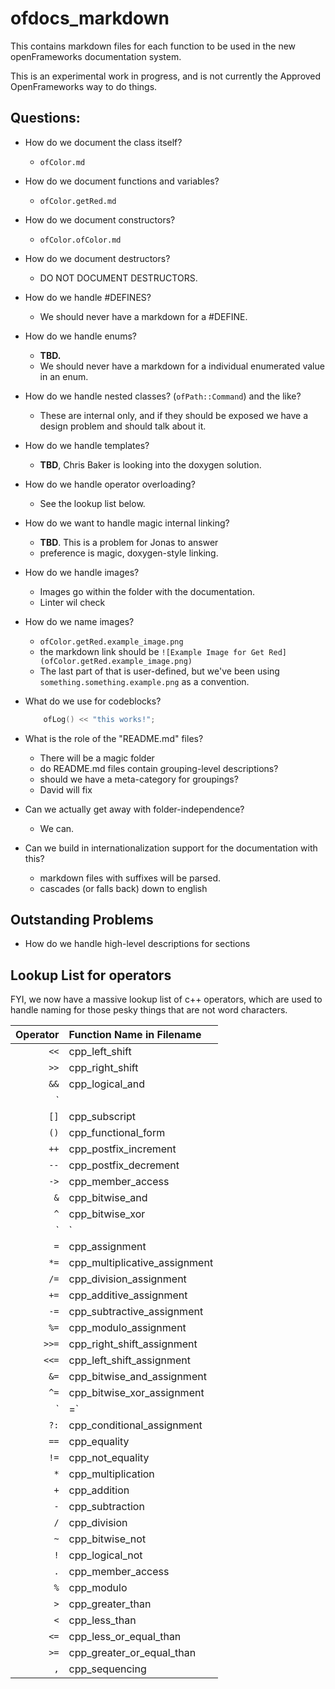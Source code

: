 # ofdocs_markdown
This contains markdown files for each function to be used in the new openFrameworks documentation system.

This is an experimental work in progress, and is not currently the Approved OpenFrameworks way to do things.

## Questions:

* How do we document the class itself?
    - `ofColor.md`
* How do we document functions and variables?
    - `ofColor.getRed.md`
* How do we document constructors?
    - `ofColor.ofColor.md`
* How do we document destructors?
    - DO NOT DOCUMENT DESTRUCTORS.
* How do we handle #DEFINES?
    - We should never have a markdown for a #DEFINE.
* How do we handle enums?
    - **TBD.**
    - We should never have a markdown for a individual enumerated value in an enum.
* How do we handle nested classes?  (`ofPath::Command`) and the like?
    - These are internal only, and if they should be exposed we have a design problem and should talk about it.
* How do we handle templates?
    - **TBD**, Chris Baker is looking into the doxygen solution.
* How do we handle operator overloading?
    - See the lookup list below.
* How do we want to handle magic internal linking?
    - **TBD**. This is a problem for Jonas to answer
    - preference is magic, doxygen-style linking.
* How do we handle images?
    - Images go within the folder with the documentation. 
    - Linter wil check
* How do we name images?
    - `ofColor.getRed.example_image.png`
    - the markdown link should be `![Example Image for Get Red](ofColor.getRed.example_image.png)`
    - The last part of that is user-defined, but we've been using `something.something.example.png` as a convention.
* What do we use for codeblocks?
   
    ```cpp
        ofLog() << "this works!";
    ```
* What is the role of the "README.md" files?
    - There will be a magic folder 
    - do README.md files contain grouping-level descriptions?
    - should we have a meta-category for groupings?
    - David will fix

* Can we actually get away with folder-independence?
    - We can.  

* Can we build in internationalization support for the documentation with this?
    - markdown files with suffixes will be parsed.
    - cascades (or falls back) down to english


## Outstanding Problems

* How do we handle high-level descriptions for sections

## Lookup List for operators

FYI, we now have a massive lookup list of c++ operators, which are used to handle naming for those pesky things that are not word characters.


|Operator| Function Name in Filename    |
|-------:|:------------------------------|
|  `<<`  | cpp_left_shift                |
|  `>>`  | cpp_right_shift               |
|  `&&`  | cpp_logical_and               |
|  `||`  | cpp_logical_or                |
|  `[]`  | cpp_subscript                 |
|  `()`  | cpp_functional_form           |
|  `++`  | cpp_postfix_increment         |
|  `--`  | cpp_postfix_decrement         |
|  `->`  | cpp_member_access             |
|  `&`   | cpp_bitwise_and               | 
|  `^`   | cpp_bitwise_xor               |
|  `|`   | cpp_bitwise_or                | 
|  `=`   | cpp_assignment                |
|  `*=`  | cpp_multiplicative_assignment |
|  `/=`  | cpp_division_assignment       |
|  `+=`  | cpp_additive_assignment       |
|  `-=`  | cpp_subtractive_assignment    |
|  `%=`  | cpp_modulo_assignment         |
|  `>>=` | cpp_right_shift_assignment    |
|  `<<=` | cpp_left_shift_assignment     |
|  `&=`  | cpp_bitwise_and_assignment    |
|  `^=`  | cpp_bitwise_xor_assignment    |
|  `|=`  | cpp_bitwise_or_assignment     |
|  `?:`  | cpp_conditional_assignment    |
|  `==`  | cpp_equality                  |
|  `!=`  | cpp_not_equality              |
|  `*`   | cpp_multiplication            |
|  `+`   | cpp_addition                  |
|  `-`   | cpp_subtraction               |
|  `/`   | cpp_division                  |
|  `~`   | cpp_bitwise_not               |
|  `!`   | cpp_logical_not               |
|  `.`   | cpp_member_access             |
|  `%`   | cpp_modulo                    |
|  `>`   | cpp_greater_than              |
|  `<`   | cpp_less_than                 |
|  `<=`  | cpp_less_or_equal_than        |
|  `>=`  | cpp_greater_or_equal_than     |
|  `,`   | cpp_sequencing                |
